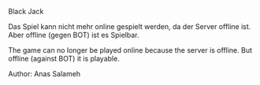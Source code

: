 Black Jack

Das Spiel kann nicht mehr online gespielt werden, da der Server offline ist.
Aber offline (gegen BOT) ist es Spielbar.

The game can no longer be played online because the server is offline.
But offline (against BOT) it is playable.


Author: Anas Salameh

